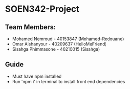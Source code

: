 # SOEN342-Project
## Team Members:
* Mohamed Nemroud - 40153847 (Mohamed-Redouane)
* Omar Alshanyour - 40209637 (HelloMeFriend) 
* Sisahga Phimmasone - 40210015 (Sisahga)

## Guide ##
* Must have npm installed
* Run 'npm i' in terminal to install front end dependencies

